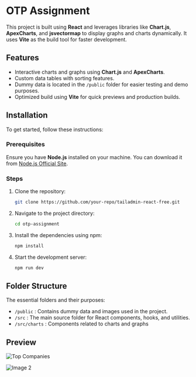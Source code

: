 # OTP Assignment

This project is built using **React** and leverages libraries like **Chart.js**, **ApexCharts**, and **jsvectormap** to display graphs and charts dynamically. It uses **Vite** as the build tool for faster development.

## Features

- Interactive charts and graphs using **Chart.js** and **ApexCharts**.
- Custom data tables with sorting features.
- Dummy data is located in the `/public` folder for easier testing and demo purposes.
- Optimized build using **Vite** for quick previews and production builds.

## Installation

To get started, follow these instructions:

### Prerequisites

Ensure you have **Node.js** installed on your machine. You can download it from [Node.js Official Site](https://nodejs.org/).

### Steps

1. Clone the repository:

   ```bash
   git clone https://github.com/your-repo/tailadmin-react-free.git
   
2. Navigate to the project directory:
    ```bash
    cd otp-assignment
    
3. Install the dependencies using npm:
    ```bash
    npm install
4. Start the development server:
    ```bash
    npm run dev
    
## Folder Structure
The essential folders and their purposes:
- `/public` : Contains dummy data and images used in the project.
- `/src` : The main source folder for React components, hooks, and utilities.
- `/src/charts` : Components related to charts and graphs

## Preview

![Top Companies](./public/top_companies.gif)

![Image 2](./public/image2.png)
